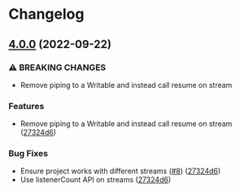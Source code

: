 # Changelog

## [4.0.0](https://www.github.com/gulpjs/lead/compare/v3.0.0...v4.0.0) (2022-09-22)


### ⚠ BREAKING CHANGES

* Remove piping to a Writable and instead call resume on stream

### Features

* Remove piping to a Writable and instead call resume on stream ([27324d6](https://www.github.com/gulpjs/lead/commit/27324d6ed5f3998e61054d511f715d6be7dba0e1))


### Bug Fixes

* Ensure project works with different streams ([#8](https://www.github.com/gulpjs/lead/issues/8)) ([27324d6](https://www.github.com/gulpjs/lead/commit/27324d6ed5f3998e61054d511f715d6be7dba0e1))
* Use listenerCount API on streams ([27324d6](https://www.github.com/gulpjs/lead/commit/27324d6ed5f3998e61054d511f715d6be7dba0e1))
